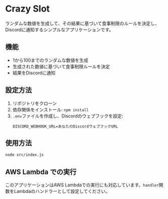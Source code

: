 # Crazy Slot

ランダムな数値を生成して、その結果に基づいて食事制限のルールを決定し、Discordに通知するシンプルなアプリケーションです。

## 機能

- 1から100までのランダムな数値を生成
- 生成された数値に基づいて食事制限ルールを決定
- 結果をDiscordに通知

## 設定方法

1. リポジトリをクローン
2. 依存関係をインストール: `npm install`
3. `.env`ファイルを作成し、Discordのウェブフックを設定:
   ```
   DISCORD_WEBHOOK_URL=あなたのDiscordウェブフックURL
   ```

## 使用方法

```bash
node src/index.js
```

## AWS Lambda での実行

このアプリケーションはAWS Lambdaでの実行にも対応しています。`handler`関数をLambdaのハンドラーとして設定してください。
